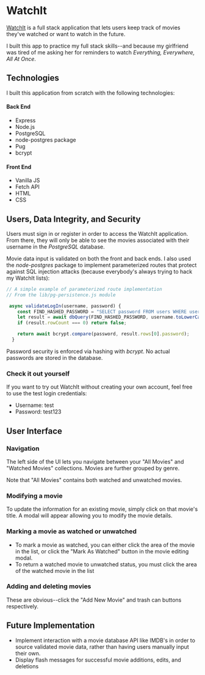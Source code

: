 # WatchIt
[WatchIt](https://powerful-depths-70402-7dc6da54e08a.herokuapp.com/) is a full stack application that lets users keep track of movies they've watched or want to watch in the future. 

I built this app to practice my full stack skills--and because my girlfriend was tired of me asking her for reminders to watch *Everything, Everywhere, All At Once*. 

## Technologies
I built this application from scratch with the following technologies:

#### Back End
- Express
- Node.js
- PostgreSQL
- node-postgres package
- Pug
- bcrypt

#### Front End
- Vanilla JS
- Fetch API
- HTML
- CSS

## Users, Data Integrity, and Security
Users must sign in or register in order to access the WatchIt application. From there, they will only be able to see the movies associated with their username in the *PostgreSQL* database.

Movie data input is validated on both the front and back ends. I also used the *node-postgres* package to implement parameterized routes that protect against SQL injection attacks (because everybody's always trying to hack my WatchIt lists):
```javascript
// A simple example of parameterized route implementation 
// From the lib/pg-persistence.js module

 async validateLogIn(username, password) {
    const FIND_HASHED_PASSWORD = "SELECT password FROM users WHERE username = $1";
    let result = await dbQuery(FIND_HASHED_PASSWORD, username.toLowerCase());
    if (result.rowCount === 0) return false;

    return await bcrypt.compare(password, result.rows[0].password);
  }
```
Password security is enforced via hashing with *bcrypt*. No actual passwords are stored in the database. 

### Check it out yourself
If you want to try out WatchIt without creating your own account, feel free to use the test login credentials:
- Username: test
- Password: test123

## User Interface
### Navigation
The left side of the UI lets you navigate between your "All Movies" and "Watched Movies" collections. Movies are further grouped by genre.

Note that "All Movies" contains both watched and unwatched movies.

### Modifying a movie
To update the information for an existing movie, simply click on that movie's title. A modal will appear allowing you to modify the movie details.

### Marking a movie as watched or unwatched
- To mark a movie as watched, you can either click the area of the movie in the list, or click the "Mark As Watched" button in the movie editing modal. 
- To return a watched movie to unwatched status, you must click the area of the watched movie in the list

### Adding and deleting movies
These are obvious--click the "Add New Movie" and trash can buttons respectively. 

## Future Implementation
- Implement interaction with a movie database API like IMDB's in order to source validated movie data, rather than having users manually input their own.
- Display flash messages for successful movie additions, edits, and deletions